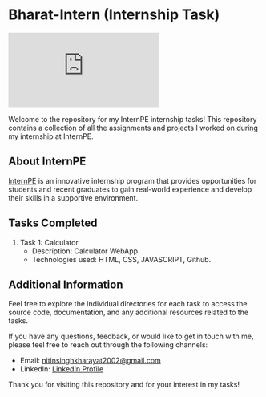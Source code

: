 # Bharat-Intern (Internship Task)


![Bharat Intern Logo](https://bharatintern.live/b/i/index.html)

Welcome to the repository for my InternPE internship tasks! This repository contains a collection of all the assignments and projects I worked on during my internship at InternPE.

## About InternPE

[InternPE](https://internpe.in) is an innovative internship program that provides opportunities for students and recent graduates to gain real-world experience and develop their skills in a supportive environment.

## Tasks Completed

1. Task 1: Calculator
   - Description: Calculator WebApp.
   - Technologies used: HTML, CSS, JAVASCRIPT, Github.

## Additional Information

Feel free to explore the individual directories for each task to access the source code, documentation, and any additional resources related to the tasks.

If you have any questions, feedback, or would like to get in touch with me, please feel free to reach out through the following channels:

- Email: nitinsinghkharayat2002@gmail.com
- LinkedIn: [LinkedIn Profile](https://www.linkedin.com/in/nitin-singh-b63926236)

Thank you for visiting this repository and for your interest in my tasks!
